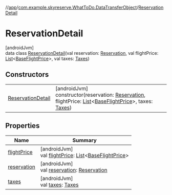 //[app](../../../index.md)/[com.example.skyreserve.WhatToDo.DataTransferObject](../index.md)/[ReservationDetail](index.md)

# ReservationDetail

[androidJvm]\
data class [ReservationDetail](index.md)(val reservation: [Reservation](../../com.example.skyreserve.database.room.entity/-reservation/index.md), val flightPrice: [List](https://kotlinlang.org/api/latest/jvm/stdlib/kotlin.collections/-list/index.html)&lt;[BaseFlightPrice](../../com.example.skyreserve.database.room.entity/-base-flight-price/index.md)&gt;, val taxes: [Taxes](../../com.example.skyreserve.database.room.entity/-taxes/index.md))

## Constructors

| | |
|---|---|
| [ReservationDetail](-reservation-detail.md) | [androidJvm]<br>constructor(reservation: [Reservation](../../com.example.skyreserve.database.room.entity/-reservation/index.md), flightPrice: [List](https://kotlinlang.org/api/latest/jvm/stdlib/kotlin.collections/-list/index.html)&lt;[BaseFlightPrice](../../com.example.skyreserve.database.room.entity/-base-flight-price/index.md)&gt;, taxes: [Taxes](../../com.example.skyreserve.database.room.entity/-taxes/index.md)) |

## Properties

| Name | Summary |
|---|---|
| [flightPrice](flight-price.md) | [androidJvm]<br>val [flightPrice](flight-price.md): [List](https://kotlinlang.org/api/latest/jvm/stdlib/kotlin.collections/-list/index.html)&lt;[BaseFlightPrice](../../com.example.skyreserve.database.room.entity/-base-flight-price/index.md)&gt; |
| [reservation](reservation.md) | [androidJvm]<br>val [reservation](reservation.md): [Reservation](../../com.example.skyreserve.database.room.entity/-reservation/index.md) |
| [taxes](taxes.md) | [androidJvm]<br>val [taxes](taxes.md): [Taxes](../../com.example.skyreserve.database.room.entity/-taxes/index.md) |

